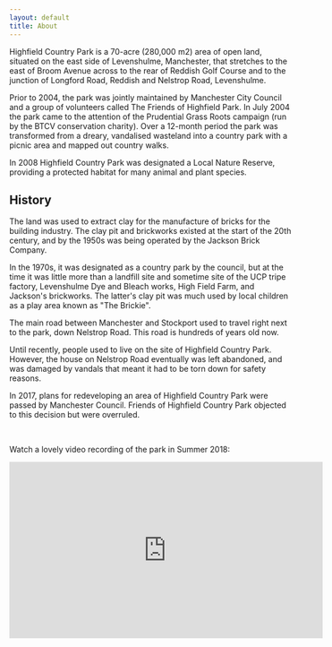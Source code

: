 ```yaml
---
layout: default
title: About 
---
```



<p>Highfield Country Park is a 70-acre (280,000 m2) area of open land, situated on the east side of Levenshulme, Manchester, that stretches to the east of Broom Avenue across to the rear of Reddish Golf Course and to the junction of Longford Road, Reddish and Nelstrop Road, Levenshulme.</p>

<p>Prior to 2004, the park was jointly maintained by Manchester City Council and a group of volunteers called The Friends of Highfield Park. In July 2004 the park came to the attention of the Prudential Grass Roots campaign (run by the BTCV conservation charity). Over a 12-month period the park was transformed from a dreary, vandalised wasteland into a country park with a picnic area and mapped out country walks.</p>

<p>In 2008 Highfield Country Park was designated a Local Nature Reserve, providing a protected habitat for many animal and plant species.</p>

<h2>History</h2>

<p>The land was used to extract clay for the manufacture of bricks for the building industry. The clay pit and brickworks existed at the start of the 20th century, and by the 1950s was being operated by the Jackson Brick Company.</p>

<p>In the 1970s, it was designated as a country park by the council, but at the time it was little more than a landfill site and sometime site of the UCP tripe factory, Levenshulme Dye and Bleach works, High Field Farm, and Jackson's brickworks. The latter's clay pit was much used by local children as a play area known as "The Brickie".</p>

<p>The main road between Manchester and Stockport used to travel right next to the park, down Nelstrop Road. This road is hundreds of years old now. </p>

<p>Until recently, people used to live on the site of Highfield Country Park. However, the house on Nelstrop Road eventually was left abandoned, and was damaged by vandals that meant it had to be torn down for safety reasons.</p>

<p>In 2017, plans for redeveloping an area of Highfield Country Park were passed by Manchester Council. Friends of Highfield Country Park objected to this decision but were overruled.</p>

<br/>
<p>Watch a lovely video recording of the park in Summer 2018:</p>

<iframe width="560" height="315" src="https://www.youtube.com/embed/X79yDrslJbs" frameborder="0" allow="accelerometer; autoplay; encrypted-media; gyroscope; picture-in-picture" allowfullscreen></iframe>
